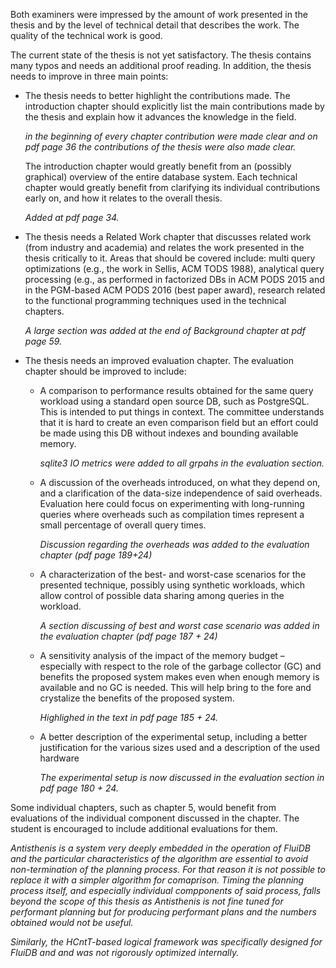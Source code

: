 Both examiners were impressed by the amount of work presented in the
thesis and by the level of technical detail that describes the
work. The quality of the technical work is good.


The current state of the thesis is not yet satisfactory. The thesis
contains many typos and needs an additional proof reading. In
addition, the thesis needs to improve in three main points:


- The thesis needs to better highlight the contributions made. The
  introduction chapter should explicitly list the main contributions
  made by the thesis and explain how it advances the knowledge in the
  field.

  *in the beginning of every chapter contribution were made clear and
  on pdf page 36 the contributions of the thesis were also made clear.*

  The introduction chapter would greatly benefit from an (possibly
  graphical) overview of the entire database system. Each technical
  chapter would greatly benefit from clarifying its individual
  contributions early on, and how it relates to the overall thesis.

  *Added at pdf page 34.*

- The thesis needs a Related Work chapter that discusses related work
  (from industry and academia) and relates the work presented in the
  thesis critically to it. Areas that should be covered include: multi
  query optimizations (e.g., the work in Sellis, ACM TODS 1988),
  analytical query processing (e.g., as performed in factorized DBs in
  ACM PODS 2015 and in the PGM-based ACM PODS 2016 (best paper award),
  research related to the functional programming techniques used in
  the technical chapters.

  *A large section was added at the end of Background chapter at pdf
   page 59.*

- The thesis needs an improved evaluation chapter. The evaluation
  chapter should be improved to include:

  - A comparison to performance results obtained for the same query
    workload using a standard open source DB, such as PostgreSQL. This
    is intended to put things in context. The committee understands
    that it is hard to create an even comparison field but an effort
    could be made using this DB without indexes and bounding available
    memory.

    *sqlite3 IO metrics were added to all grpahs in the evaluation
    section.*

  - A discussion of the overheads introduced, on what they depend on,
    and a clarification of the data-size independence of said
    overheads. Evaluation here could focus on experimenting with
    long-running queries where overheads such as compilation times
    represent a small percentage of overall query times.

    *Discussion regarding the overheads was added to the evaluation
    chapter (pdf page 189+24)*


  - A characterization of the best- and worst-case scenarios for the
    presented technique, possibly using synthetic workloads, which
    allow control of possible data sharing among queries in the
    workload.

    *A section discussing of best and worst case scenario was added
    in the evaluation chapter (pdf page 187 + 24)*

  - A sensitivity analysis of the impact of the memory budget –
    especially with respect to the role of the garbage collector (GC)
    and benefits the proposed system makes even when enough memory is
    available and no GC is needed. This will help bring to the fore
    and crystalize the benefits of the proposed system.

    *Highlighed in the text in pdf page 185 + 24.*

  - A better description of the experimental setup, including a better
    justification for the various sizes used and a description of the
    used hardware

    *The experimental setup is now discussed in the evaluation
    section in pdf page 180 + 24.*


Some individual chapters, such as chapter 5, would benefit from
evaluations of the individual component discussed in the chapter. The
student is encouraged to include additional evaluations for them.

*Antisthenis is a system very deeply embedded in the operation of
FluiDB and the particular characteristics of the algorithm are
essential to avoid non-termination of the planning process. For that
reason it is not possible to replace it with a simpler algorithm for
comaprison. Timing the planning process itself, and especially
individual compponents of said process, falls beyond the scope of this
thesis as Antisthenis is not fine tuned for performant planning but
for producing performant plans and the numbers obtained would not be
useful.*

*Similarly, the HCntT-based logical framework was specifically
designed for FluiDB and and was not rigorously optimized internally.*
